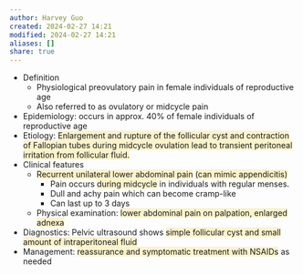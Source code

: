 ```yaml
---
author: Harvey Guo
created: 2024-02-27 14:21
modified: 2024-02-27 14:21
aliases: []
share: true
---
```


- Definition
	- Physiological preovulatory pain in female individuals of reproductive age
	- Also referred to as ovulatory or midcycle pain
- Epidemiology: occurs in approx. 40% of female individuals of reproductive age
- Etiology: <span style="background:rgba(240, 200, 0, 0.2)">Enlargement and rupture of the follicular cyst and contraction of Fallopian tubes during midcycle ovulation lead to transient peritoneal irritation from follicular fluid. </span>
- Clinical features
	- <span style="background:rgba(240, 200, 0, 0.2)">Recurrent unilateral lower abdominal pain</span> <span style="background:rgba(240, 200, 0, 0.2)">(can mimic appendicitis)</span>
		- Pain occurs <span style="background:rgba(240, 200, 0, 0.2)">during midcycle</span> in individuals with regular menses.
		- Dull and achy pain which can become cramp-like 
		- Can last up to 3 days
	- Physical examination: <span style="background:rgba(240, 200, 0, 0.2)">lower abdominal pain on palpation, enlarged adnexa</span>
- Diagnostics: Pelvic ultrasound shows <span style="background:rgba(240, 200, 0, 0.2)">simple follicular cyst and small amount of intraperitoneal fluid</span>
- Management: <span style="background:rgba(240, 200, 0, 0.2)">reassurance and symptomatic treatment with NSAIDs</span> as needed
